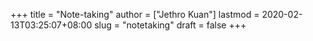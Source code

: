 +++
title = "Note-taking"
author = ["Jethro Kuan"]
lastmod = 2020-02-13T03:25:07+08:00
slug = "notetaking"
draft = false
+++
